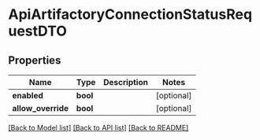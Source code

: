 # ApiArtifactoryConnectionStatusRequestDTO

## Properties
Name | Type | Description | Notes
------------ | ------------- | ------------- | -------------
**enabled** | **bool** |  | [optional] 
**allow_override** | **bool** |  | [optional] 

[[Back to Model list]](../README.md#documentation-for-models) [[Back to API list]](../README.md#documentation-for-api-endpoints) [[Back to README]](../README.md)

